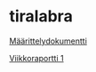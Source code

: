 # tiralabra
[Määrittelydokumentti](https://github.com/ainokuos/tiralabra/blob/main/Dokumentaatio/M%C3%A4%C3%A4rittelydokumentti.md)

[Viikkoraportti 1]()
